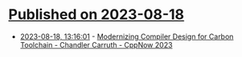 # [Published on 2023-08-18](index.md)

* [2023-08-18, 13:16:01](https://lobste.rs/s/uhsgar/modernizing_compiler_design_for_carbon) - [Modernizing Compiler Design for Carbon Toolchain - Chandler Carruth - CppNow 2023](https://youtube.com/watch?v=ZI198eFghJk)
